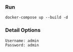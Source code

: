 ### Run

`````
docker-compose up --build -d
`````

### Detail Options

`````
Username: admin
Password: admin
`````
